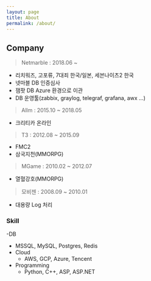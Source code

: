```yaml
---
layout: page
title: About
permalink: /about/
---
```


## Company
> Netmarble : 2018.06 ~
- 리치워즈, 고포류, 7대죄 한국/일본, 세븐나이츠2 한국
- 넷마블 DB 인증심사
- 잼팟 DB Azure 환경으로 이관
- DB 운영툴(zabbix, graylog, telegraf, grafana, awx ...)

> Allm : 2015.10 ~ 2018.05
- 크리티카 온라인

> T3 : 2012.08 ~ 2015.09
- FMC2
- 삼국지천(MMORPG)

> MGame : 2010.02 ~ 2012.07
- 열혈강호(MMORPG)

> 모비젠 : 2008.09 ~ 2010.01
- 대용량 Log 처리

### Skill
-DB
  - MSSQL, MySQL, Postgres, Redis
- Cloud
  - AWS, GCP, Azure, Tencent
- Programming
  - Python, C++, ASP, ASP.NET
